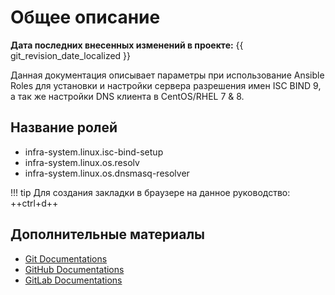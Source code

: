 # Общее описание
**Дата последних внесенных изменений в проекте:** {{ git_revision_date_localized }}

Данная документация описывает параметры при использование Ansible Roles для установки и настройки сервера разрешения имен ISC BIND 9, а так же настройки DNS клиента в CentOS/RHEL 7 & 8.

## Название ролей

* infra-system.linux.isc-bind-setup
* infra-system.linux.os.resolv
* infra-system.linux.os.dnsmasq-resolver

!!! tip
    Для создания закладки в браузере на данное руководство: ++ctrl+d++

## Дополнительные материалы

- [Git Documentations](https://git-scm.com/book/en/v2)
- [GitHub Documentations](https://docs.github.com/en)
- [GitLab Documentations](https://docs.gitlab.com/)
   